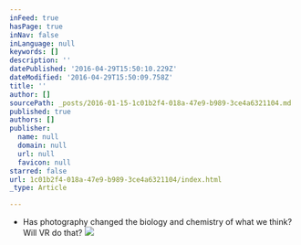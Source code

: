 ```yaml
---
inFeed: true
hasPage: true
inNav: false
inLanguage: null
keywords: []
description: ''
datePublished: '2016-04-29T15:50:10.229Z'
dateModified: '2016-04-29T15:50:09.758Z'
title: ''
author: []
sourcePath: _posts/2016-01-15-1c01b2f4-018a-47e9-b989-3ce4a6321104.md
published: true
authors: []
publisher:
  name: null
  domain: null
  url: null
  favicon: null
starred: false
url: 1c01b2f4-018a-47e9-b989-3ce4a6321104/index.html
_type: Article

---
```

* Has photography changed the biology and chemistry of what we think? Will VR do that?
![](https://the-grid-user-content.s3-us-west-2.amazonaws.com/9628ae50-d0cb-4af0-be63-0dca1aa52b28.jpg)